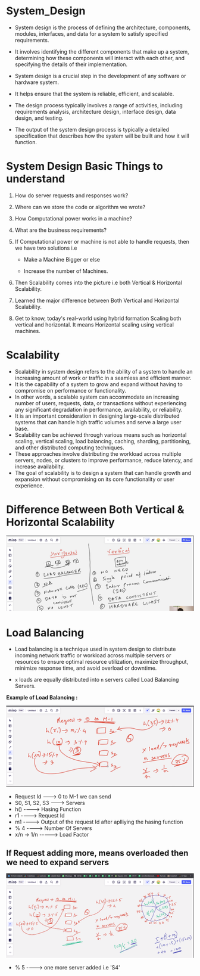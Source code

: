 # System_Design
- System design is the process of defining the architecture, components, modules, interfaces, and data for a system to satisfy specified requirements. 
- It involves identifying the different components that make up a system, determining how these components will interact with each other, and specifying the details of their implementation.

- System design is a crucial step in the development of any software or hardware system. 
- It helps ensure that the system is reliable, efficient, and scalable. 
- The design process typically involves a range of activities, including requirements analysis, architecture design, interface design, data design, and testing. 
- The output of the system design process is typically a detailed specification that describes how the system will be built and how it will function.

# System Design Basic Things to understand
1. How do server requests and responses work?

2.  Where can we store the code or algorithm we wrote?

3. How Computational power works in a machine?

4.  What are the business requirements?

5.  If Computational power or machine is not able to handle requests, then we have two solutions i.e

    - Make a Machine Bigger or else

    -  Increase the number of Machines.

6. Then Scalability comes into the picture i.e both Vertical & Horizontal Scalability.

7.  Learned the major difference between Both Vertical and Horizontal Scalability.

8. Get to know, today's real-world using hybrid formation Scaling both vertical and horizontal. It means Horizontal scaling using vertical machines.

# Scalability
- Scalability in system design refers to the ability of a system to handle an increasing amount of work or traffic in a seamless and efficient manner. 
- It is the capability of a system to grow and expand without having to compromise on performance or functionality.
- In other words, a scalable system can accommodate an increasing number of users, requests, data, or transactions without experiencing any significant degradation in performance, availability, or reliability.
- It is an important consideration in designing large-scale distributed systems that can handle high traffic volumes and serve a large user base.
- Scalability can be achieved through various means such as horizontal scaling, vertical scaling, load balancing, caching, sharding, partitioning, and other distributed computing techniques. 
- These approaches involve distributing the workload across multiple servers, nodes, or clusters to improve performance, reduce latency, and increase availability. 
- The goal of scalability is to design a system that can handle growth and expansion without compromising on its core functionality or user experience.

# Difference Between Both Vertical & Horizontal Scalability
![](images/Scalability_Difference1.png)

# Load Balancing
- Load balancing is a technique used in system design to distribute incoming network traffic or workload across multiple servers or resources to ensure optimal resource utilization, maximize throughput, minimize response time, and avoid overload or downtime.

- `x` loads are equally distributed into `n` servers called Load Balancing Servers.

**Example of Load Balancing :**

![](images/Load_Balancing1.png)

- Request Id  ---> 0 to M-1 we can send
- S0, S1, S2, S3 ---> Servers
- h()  ----> Hasing Function
- r1   ----> Request Id
- m1   ----> Output of the request Id after aplliying the hasing function
- % 4  ----> Number Of Servers 
- x/n -> 1/n -----> Load Factor

## If Request adding more, means overloaded then we need to expand servers
![](images/Load_Balancing2.png)

- % 5 ----> one more server added i.e 'S4'


